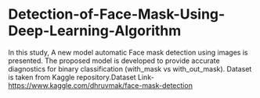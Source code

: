 # Detection-of-Face-Mask-Using-Deep-Learning-Algorithm
In this study, A new model automatic Face mask detection using images is presented. The proposed model is developed to provide accurate diagnostics for binary classification (with_mask vs with_out_mask). Dataset is taken from Kaggle repository.Dataset Link- https://www.kaggle.com/dhruvmak/face-mask-detection
